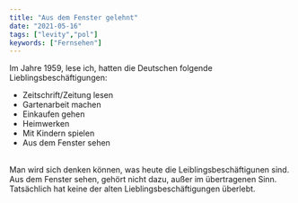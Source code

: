 ```yaml
---
title: "Aus dem Fenster gelehnt"
date: "2021-05-16"
tags: ["levity","pol"]
keywords: ["Fernsehen"]
---
```


Im Jahre 1959, lese ich, hatten die Deutschen folgende Lieblingsbeschäftigungen:

<ul class="no-bullets">

<li>Zeitschrift/Zeitung lesen</li>
<li>Gartenarbeit machen</li>
<li>Einkaufen gehen</li>
<li>Heimwerken</li>
<li>Mit Kindern spielen</li>
<li>Aus dem Fenster sehen</li>
</ul>

<br>
Man wird sich denken können, was heute die Leiblingsbeschäftigunen sind. Aus dem Fenster sehen, gehört nicht dazu, außer im übertragenen Sinn. Tatsächlich hat keine der alten Lieblingsbeschäftigungen überlebt.

